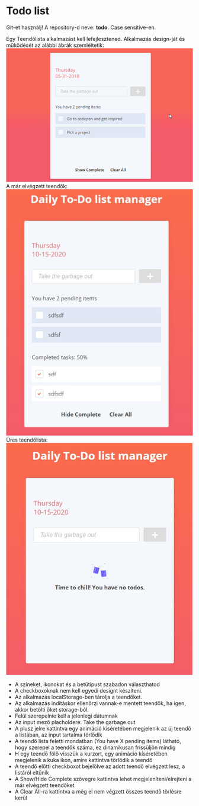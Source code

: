 # Todo list

Git-et használj! A repository-d neve: **todo**. Case sensitive-en.

Egy Teendőlista alkalmazást kell lefejlesztened. 
Alkalmazás design-ját és működését az alábbi ábrák szemléltetik:  
![Todo list](./todo.gif)    
A már elvégzett teendők:   
![Todo complete](./todo-conplete.jpg)   
Üres teendőlista:    
![Todo clear](./todo-clear.jpg)    

- A színeket, ikonokat és a betűtípust szabadon választhatod
- A checkboxoknak nem kell egyedi designt készíteni.  
- Az alkalmazás localStorage-ben tárolja a teendőket.
- Az alkalmazás indításkor ellenőrzi vannak-e mentett teendők, ha igen, akkor betölti őket storage-ból.  
- Felül szerepelnie kell a jelenlegi dátumnak
- Az input mező placholdere: Take the garbage out
- A plusz jelre kattintva egy animáció kíséretében megjelenik az új teendő a listában, az input tartalma törlődik 
- A teendő lista feletti mondatban (You have X pending items) látható, hogy szerepel a teendők száma, ez dinamikusan frissüljön mindig
- H egy teendő fölő visszük a kurzort, egy animáció kíséretében megjelenik a kuka ikon, amire kattintva törlődik a teendő
- A teendő előtti checkboxot bejelölve az adott teendő elvégzett lesz, a listáról eltűnik
- A Show/Hide Complete szövegre kattintva lehet megjeleníteni/elrejteni a már elvégzett teendőket
- A Clear All-ra kattintva a még el nem végzett összes teendő törlésre kerül